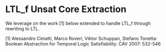 # LTL_f Unsat Core Extraction

We leverage on the work [1] below extended to handle LTL_f through rewriting to LTL.

[1] Alessandro Cimatti, Marco Roveri, Viktor Schuppan, Stefano Tonetta:
Boolean Abstraction for Temporal Logic Satisfiability. CAV 2007: 532-546

